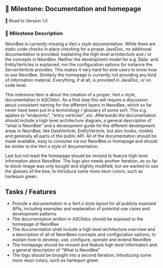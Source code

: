 ## 🚀 Milestone: Documentation and homepage
 🌌 Road to Version 1.0

### 📝 Milestone Description

NeonBee is currently missing a Vert.x style documentation. While there are static code checks in place checking for a proper JavaDoc, no additional documentation is provided, explaining the high level architecture and / or the concepts in NeonBee. Neither the development model for e.g. Data- and EntityVerticles is explained, nor the configuration options for instance the ServerVerticle provides. This makes it very hard for end-users to know how to use NeonBee. Similarly the homepage is currently not providing any kind of information material. Everything, if at all, is provided in JavaDoc, or on code level.

This milestone item is about the creation of a proper, Vert.x style, documentation in ASCIIdoc. As a first step this will require a discussion about consistent naming for the different layers in NeonBee, which so far never have been put in a terminology / glossary of some sort. This e.g. applies to "endpoints", "entry verticles", etc. Afterwards the documentation should include a high level architecture diagram, a general description of "what is NeonBee" and a development guide for the different development areas in NeonBee, like DataVerticle, EntityVerticle, but also hooks, models and generally all parts of the public API. All of the documentation should be made available, easy to consume via our NeonBee.io homepage and should be similar to the Vert.x style of documentation.

Last but not least the homepage should be revised to feature high level information about NeonBee. The logo also needs another iteration, as so far te stock-image was only bought and slightly modified, but we wanted to use the glasses of the bee, to introduce some more neon colors, such as harlequin green.

## Tasks / Features

- Provide a documentation in a Vert.x style layout for all publicly exposed APIs, including examples and explanation of potential use cases and development patterns
- The documentation written in ASCIIdoc should be exposed to the homepage of NeonBee
- The documentation shall include a high level architecture overview and a description of all of NeonBees concepts and configuration options, to explain how to develop, use, configure, operate and extend NeonBee
- The homepage should be revised and feature high level information and a general description of "What is NeonBee"
- The logo should be brought into a second iteration, introducing some more neon colors, such as harlequin green
